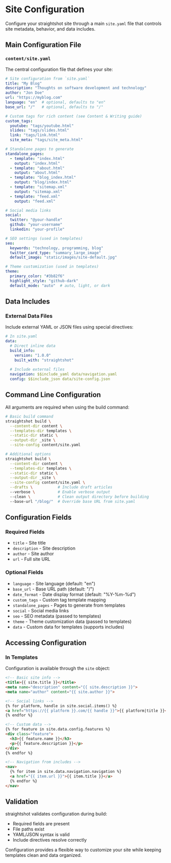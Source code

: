 # Site Configuration

Configure your straightshot site through a main `site.yaml` file that controls site metadata, behavior, and data includes.

## Main Configuration File

### `content/site.yaml`

The central configuration file that defines your site:

```yaml
# Site configuration from `site.yaml`
title: "My Blog"
description: "Thoughts on software development and technology"  
author: "Jon Doe"
url: "https://myblog.com"
language: "en"  # optional, defaults to "en"
base_url: "/"   # optional, defaults to "/"

# Custom tags for rich content (see Content & Writing guide)
custom_tags:
  youtube: "tags/youtube.html"
  slides: "tags/slides.html"
  link: "tags/link.html"
  site_meta: "tags/site_meta.html"

# Standalone pages to generate
standalone_pages:
  - template: "index.html"
    output: "index.html"
  - template: "about.html"
    output: "about.html"
  - template: "blog_index.html"
    output: "blog/index.html"
  - template: "sitemap.xml"
    output: "sitemap.xml"
  - template: "feed.xml"
    output: "feed.xml"

# Social media links
social:
  twitter: "@your-handle"
  github: "your-username"
  linkedin: "your-profile"

# SEO settings (used in templates)
seo:
  keywords: "technology, programming, blog"
  twitter_card_type: "summary_large_image"
  default_image: "static/images/site-default.jpg"

# Theme customization (used in templates)
theme:
  primary_color: "#3b82f6"
  highlight_style: "github-dark"
  default_mode: "auto"  # auto, light, or dark
```

## Data Includes

### External Data Files

Include external YAML or JSON files using special directives:

```yaml
# In site.yaml
data:
  # Direct inline data
  build_info:
    version: "1.0.0"
    built_with: "straightshot"
  
  # Include external files
  navigation: $$include_yaml data/navigation.yaml
  config: $$include_json data/site-config.json
```

## Command Line Configuration

All arguments are required when using the build command:

```bash
# Basic build command
straightshot build \
  --content-dir content \
  --templates-dir templates \
  --static-dir static \
  --output-dir _site \
  --site-config content/site.yaml

# Additional options
straightshot build \
  --content-dir content \
  --templates-dir templates \
  --static-dir static \
  --output-dir _site \
  --site-config content/site.yaml \
  --drafts \           # Include draft articles
  --verbose \          # Enable verbose output  
  --clean \            # Clean output directory before building
  --base-url "/blog/"  # Override base URL from site.yaml
```

## Configuration Fields

### Required Fields

- `title` - Site title
- `description` - Site description  
- `author` - Site author
- `url` - Full site URL

### Optional Fields

- `language` - Site language (default: "en")
- `base_url` - Base URL path (default: "/")
- `date_format` - Date display format (default: "%Y-%m-%d")
- `custom_tags` - Custom tag template mapping
- `standalone_pages` - Pages to generate from templates
- `social` - Social media links
- `seo` - SEO metadata (passed to templates)
- `theme` - Theme customization data (passed to templates)
- `data` - Custom data for templates (supports includes)

## Accessing Configuration

### In Templates

Configuration is available through the `site` object:

```html
<!-- Basic site info -->
<title>{{ site.title }}</title>
<meta name="description" content="{{ site.description }}">
<meta name="author" content="{{ site.author }}">

<!-- Social links -->
{% for platform, handle in site.social.items() %}
<a href="https://{{ platform }}.com/{{ handle }}">{{ platform|title }}</a>
{% endfor %}

<!-- Custom data -->
{% for feature in site.data.config.features %}
<div class="feature">
  <h3>{{ feature.name }}</h3>
  <p>{{ feature.description }}</p>
</div>
{% endfor %}

<!-- Navigation from includes -->
<nav>
  {% for item in site.data.navigation.navigation %}
  <a href="{{ item.url }}">{{ item.title }}</a>
  {% endfor %}
</nav>
```

## Validation

straightshot validates configuration during build:

- Required fields are present
- File paths exist  
- YAML/JSON syntax is valid
- Include directives resolve correctly

Configuration provides a flexible way to customize your site while keeping templates clean and data organized.
